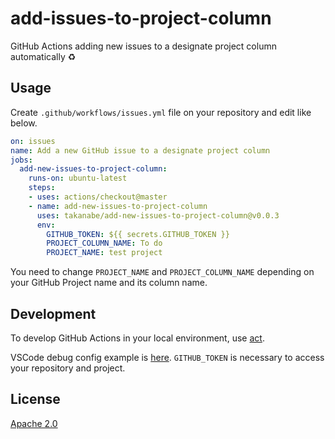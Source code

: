 # add-issues-to-project-column

GitHub Actions adding new issues to a designate project column automatically :recycle:

## Usage

Create `.github/workflows/issues.yml` file on your repository and edit like below.

```yml
on: issues
name: Add a new GitHub issue to a designate project column
jobs:
  add-new-issues-to-project-column:
    runs-on: ubuntu-latest
    steps:
    - uses: actions/checkout@master
    - name: add-new-issues-to-project-column
      uses: takanabe/add-new-issues-to-project-column@v0.0.3
      env:
        GITHUB_TOKEN: ${{ secrets.GITHUB_TOKEN }}
        PROJECT_COLUMN_NAME: To do
        PROJECT_NAME: test project
```

You need to change `PROJECT_NAME` and `PROJECT_COLUMN_NAME` depending on your GitHub Project name and its column name.

## Development

To develop GitHub Actions in your local environment, use [act](https://github.com/nektos/act).

VSCode debug config example is [here](https://github.com/takanabe/add-new-issues-to-project-column/blob/master/.vscode/launch.json.example). `GITHUB_TOKEN` is necessary to access your repository and  project.

## License

[Apache 2.0](https://github.com/takanabe/add-new-issues-to-project-column/blob/master/LICENSE)
